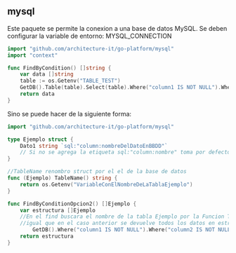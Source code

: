 ## mysql


Este paquete se permite la conexion a una base de datos MySQL. Se deben configurar la variable de entorno: MYSQL_CONNECTION


```go
import "github.com/architecture-it/go-platform/mysql"
import "context"

func FindByCondition() []string {
	var data []string
	table := os.Getenv("TABLE_TEST")
    GetDB().Table(table).Select(table).Where("column1 IS NOT NULL").Where("column2 IS NOT NULL").Find(&data)
    return data
}

```
Sino se puede hacer de la siguiente forma:
```go
import "github.com/architecture-it/go-platform/mysql"

type Ejemplo struct {
	Dato1 string `sql:"column:nombreDelDatoEnBBDD"` 
	// Si no se agrega la etiqueta sql:"column:nombre" toma por defecto el nombre del struct con minuscula
}

//TableName renombro struct por el el de la base de datos
func (Ejemplo) TableName() string {
	return os.Getenv("VariableConElNombreDeLaTablaEjemplo")
}

func FindByConditionOpcion2() []Ejemplo {
	var estructura []Ejemplo 
	//En el find buscara el nombre de la tabla Ejemplo por la Funcion TableName() 
	//igual que en el caso anterior se devuelve todos los datos en estructura
    	GetDB().Where("column1 IS NOT NULL").Where("column2 IS NOT NULL").Find(&estructura)
   	return estructura
}
